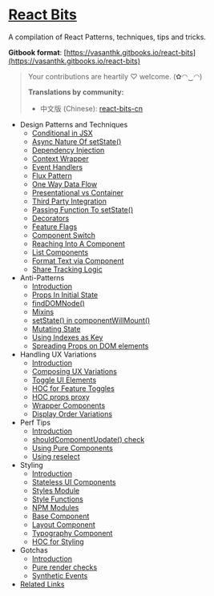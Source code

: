 # [React Bits](https://vasanthk.gitbooks.io/react-bits)

A compilation of React Patterns, techniques, tips and tricks.

**Gitbook format**: [https://vasanthk.gitbooks.io/react-bits](https://vasanthk.gitbooks.io/react-bits)

> Your contributions are heartily ♡ welcome. \(✿◠‿◠\)
>
> **Translations by community:**
>
> * 中文版 \(Chinese\): [react-bits-cn](https://github.com/hateonion/react-bits-CN)

* Design Patterns and Techniques
  * [Conditional in JSX](./patterns/18.conditionals-in-jsx.md)
  * [Async Nature Of setState\(\)](./patterns/19.async-nature-of-setState.md)
  * [Dependency Injection](./patterns/20.dependency-injection.md)
  * [Context Wrapper](./patterns/21.context-wrapper.md)
  * [Event Handlers](./patterns/22.event-handlers.md)
  * [Flux Pattern](./patterns/23.flux-pattern.md)
  * [One Way Data Flow](./patterns/24.one-way-data-flow.md)
  * [Presentational vs Container](./patterns/25.presentational-vs-container.md)
  * [Third Party Integration](./patterns/26.third-party-integration.md)
  * [Passing Function To setState\(\)](./patterns/27.passing-function-to-setState.md)
  * [Decorators](./patterns/28.decorators.md)
  * [Feature Flags](./patterns/29.feature-flags-using-redux.md)
  * [Component Switch](./patterns/30.component-switch.md)
  * [Reaching Into A Component](./patterns/31.reaching-into-a-component.md)
  * [List Components](./patterns/32.list-components.md)
  * [Format Text via Component](./patterns/33.format-text-via-component.md)
  * [Share Tracking Logic](./patterns/34.share-tracking-logic.md)
* Anti-Patterns
  * [Introduction](./anti-patterns/README.md)
  * [Props In Initial State](./anti-patterns/01.props-in-initial-state.md)
  * [findDOMNode\(\)](./anti-patterns/02.findDOMNode.md)
  * [Mixins](./anti-patterns/03.mixins.md)
  * [setState\(\) in componentWillMount\(\)](./anti-patterns/04.setState-in-componentWillMount.md)
  * [Mutating State](./anti-patterns/05.mutating-state.md)
  * [Using Indexes as Key](./anti-patterns/06.using-indexes-as-key.md)
  * [Spreading Props on DOM elements](./anti-patterns/07.spreading-props-dom.md)
* Handling UX Variations
  * [Introduction](./ux-variations/README.md)
  * [Composing UX Variations](./ux-variations/01.composing-variations.md)
  * [Toggle UI Elements](./ux-variations/02.toggle-ui-elements.md)
  * [HOC for Feature Toggles](./ux-variations/03.HOC-feature-toggles.md)
  * [HOC props proxy](./ux-variations/04.HOC-props-proxy.md)
  * [Wrapper Components](./ux-variations/05.wrapper-components.md)
  * [Display Order Variations](./ux-variations/06.display-order-variations.md)
* Perf Tips
  * [Introduction](./perf-tips/README.md)
  * [shouldComponentUpdate\(\) check](./perf-tips/01.shouldComponentUpdate-check.md)
  * [Using Pure Components](./perf-tips/02.pure-component.md)
  * [Using reselect](./perf-tips/03.reselect.md)
* Styling
  * [Introduction](./styling/README.md)
  * [Stateless UI Components](./styling/01.stateless-ui-components.md)
  * [Styles Module](./styling/02.styles-module.md)
  * [Style Functions](./styling/03.style-functions.md)
  * [NPM Modules](./styling/04.using-npm-modules.md)
  * [Base Component](./styling/05.base-component.md)
  * [Layout Component](./styling/06.layout-component.md)
  * [Typography Component](./styling/07.typography-component.md)
  * [HOC for Styling](./styling/08.HOC-for-styling.md)
* Gotchas
  * [Introduction](./gotchas/README.md)
  * [Pure render checks](./gotchas/01.pure-render-checks.md)
  * [Synthetic Events](./gotchas/02.synthetic-events.md)
* [Related Links](./READINGS.md)



